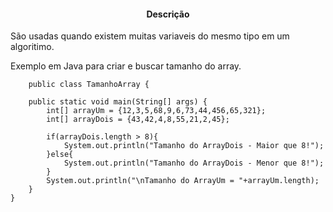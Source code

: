 <h4 align="center"> 
	Descrição
</h4>
<p>São usadas quando existem muitas variaveis do mesmo tipo em um algoritimo.</p>

    

Exemplo em Java para criar e buscar tamanho do array.
    

        public class TamanhoArray {

        public static void main(String[] args) {
            int[] arrayUm = {12,3,5,68,9,6,73,44,456,65,321};
            int[] arrayDois = {43,42,4,8,55,21,2,45};

            if(arrayDois.length > 8){
                System.out.println("Tamanho do ArrayDois - Maior que 8!");
            }else{
                System.out.println("Tamanho do ArrayDois - Menor que 8!");
            }
            System.out.println("\nTamanho do ArrayUm = "+arrayUm.length);
        }
    }
